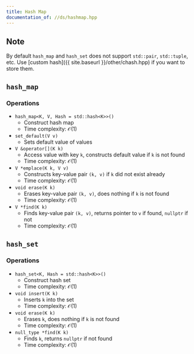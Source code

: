 ```yaml
---
title: Hash Map
documentation_of: //ds/hashmap.hpp
---
```


## Note
By default `hash_map` and `hash_set` does not support `std::pair`, `std::tuple`, etc.
Use [custom hash]({{ site.baseurl }}/other/chash.hpp) if you want to store them.

## `hash_map`
### Operations
- `hash_map<K, V, Hash = std::hash<K>>()`
  + Construct hash map
  + Time complexity: $\mathcal O(1)$
- `set_default(V v)`
  + Sets default value of values
- `V &operator[](K k)`
  + Access value with key `k`, constructs default value if `k` is not found
  + Time complexity: $\mathcal O(1)$
- `V *emplace(K k, V v)`
  + Constructs key-value pair `(k, v)` if `k` did not exist already
  + Time complexity: $\mathcal O(1)$
- `void erase(K k)`
  + Erases key-value pair `(k, v)`, does nothing if `k` is not found
  + Time complexity: $\mathcal O(1)$
- `V *find(K k)`
  + Finds key-value pair `(k, v)`, returns pointer to `v` if found, `nullptr` if not
  + Time complexity: $\mathcal O(1)$

## `hash_set`
### Operations
- `hash_set<K, Hash = std::hash<K>>()`
  + Construct hash set
  + Time complexity: $\mathcal O(1)$
- `void insert(K k)`
  + Inserts `k` into the set
  + Time complexity: $\mathcal O(1)$
- `void erase(K k)`
  + Erases `k`, does nothing if `k` is not found
  + Time complexity: $\mathcal O(1)$
- `null_type *find(K k)`
  + Finds `k`, returns `nullptr` if not found
  + Time complexity: $\mathcal O(1)$
